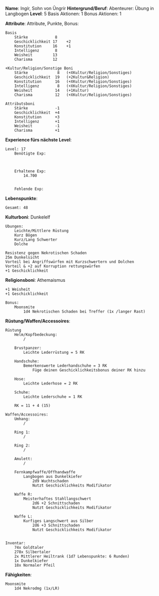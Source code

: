 **Name**:  Ingír, Sohn von Ûngrír
**Hintergrund/Beruf**: Abenteurer: Übung in Langbogen
**Level**: 5
Basis Aktionen: 1
Bonus Aktionen:  1

**Attribute**:
	Attribute, Punkte, Bonus:

	Basis
		Stärke            8    
		Geschicklichkeit 17    +2
		Konstitution     16    +1
		Intelligenz       8    
		Weisheit         13    
		Charisma         12    

	+Kultur/Religion/Sonstige Boni
		Stärke             8   (+XKultur/Religion/Sonstiges)
		Geschicklichkeit  19   (+2Kultur&Religion)
		Konstitution      16   (+XKultur/Religion/Sonstiges)
		Intelligenz        8   (+XKultur/Religion/Sonstiges)
		Weisheit          14   (+1Kultur)
		Charisma          12   (+XKultur/Religion/Sonstiges)

	Attributsboni
		Stärke            -1
		Geschicklichkeit  +4
		Konstitution      +3
		Intelligenz       +1
		Weisheit          -1
		Charisma          +1


**Experience fürs nächste Level**:
	
	Level: 17
		Benötigte Exp:
			
			
		
		Erhaltene Exp:
			14.700
			
		
		Fehlende Exp:
			
			


**Lebenspunkte**:
	
	Gesamt: 48


**Kulturboni**:
	Dunkelelf
	
	Übungen:
		Leichte/Mittlere Rüstung
		Kurz Bögen
		Kurz/Lang Schwerter
		Dolche
	
	Resistenz gegen Nekrotischen Schaden
	25m Dunkelsicht
	Vorteil bei Angriffswürfen mit Kurzschwertern und Dolchen
	Vorteil & +2 auf Korruption rettungswürfen
	+1 Geschicklichkeit

**Religionsboni**:
	Athemaismus
	
	+1 Weisheit
	+1 Geschicklichkeit

	Bonus:
		Moonsmite
			1d4 Nekrotischen Schaden bei Treffer (1x /langer Rast)

**Rüstung/Waffen/Accessoires**:  
	
	
	Rüstung
		Helm/Kopfbedeckung:
			/
		
		Brustpanzer:  
			Leichte Lederrüstung = 5 RK  
		
		Handschuhe:
			Bemerkenswerte Lederhandschuhe = 3 RK
				Füge deinen Geschicklichkeitsbonus deiner RK hinzu 
		
		Hose:  
			Leichte Lederhose = 2 RK
		
		Schuhe:
			Leichte Lederschuhe = 1 RK  
		
		RK = 11 + 4 (15)
	
	Waffen/Accessoires:
		Umhang:
			/
		
		Ring 1:
			/
		
		Ring 2:
			/
		
		Amulett:
			/
		
		Fernkampfwaffe/Offhandwaffe
			Langbogen aus Dunkelkiefer
				2d9 Wuchtschaden
				Nutzt Geschicklichkeits Modifikator
		
		Waffe R:
			Meisterhaftes Stahllangschwert
				2d6 +2 Schnittschaden
				Nutzt Geschicklichkeits Modifikator
		
		Waffe L:
			Kurfiges Langschwert aus Silber
				2d6 +3 Schnittschaden
				Nutzt Geschicklichkeits Modifikator 
		
	
	Inventar:
		74x Goldtaler
		278x Silbertaler
		2x Mittlerer Heiltrank (1d7 Lebenspunkte: 6 Runden)
		1x Dunkelkiefer 
		18x Normaler Pfeil
	


**Fähigkeiten**:
	
	Moonsmite
		1d4 Nekrodmg (1x/LR)
